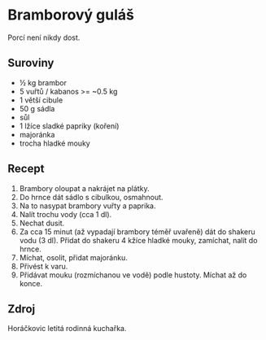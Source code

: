 # Bramborový guláš

Porcí není nikdy dost.

## Suroviny

 * ½ kg brambor
 * 5 vuřtů / kabanos >= ~0.5 kg
 * 1 větší cibule
 * 50 g sádla
 * sůl
 * 1 lžíce sladké papriky (koření)
 * majoránka
 * trocha hladké mouky

## Recept

 1. Brambory oloupat a nakrájet na plátky.
 2. Do hrnce dát sádlo s cibulkou, osmahnout.
 3. Na to nasypat brambory vuřty a paprika.
 3. Nalít trochu vody (cca 1 dl).
 4. Nechat dusit.
 5. Za cca 15 minut (až vypadají brambory téměř uvařeně) dát do shakeru vodu
    (3 dl). Přidat do shakeru 4 kžíce hladké mouky, zamíchat, nalít do hrnce.
 6. Míchat, osolit, přidat majoránku.
 7. Přivést k varu.
 8. Přidávat mouku (rozmíchanou ve vodě) podle hustoty. Míchat až do konce.

## Zdroj

Horáčkovic letitá rodinná kuchařka.
